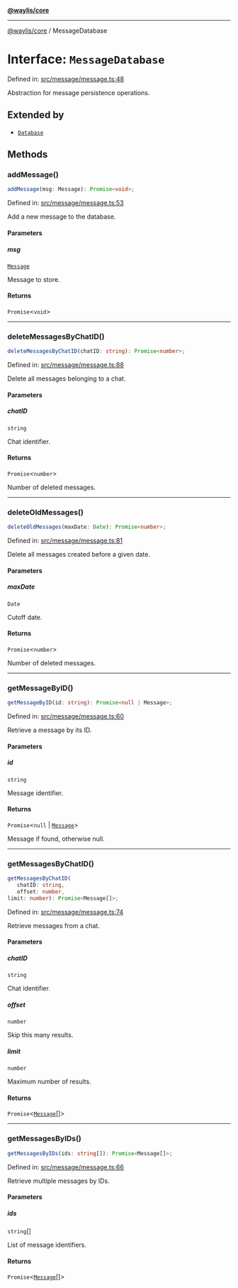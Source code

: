 [**@waylis/core**](../index.md)

***

[@waylis/core](../index.md) / MessageDatabase

# Interface: `MessageDatabase`

Defined in: [src/message/message.ts:48](https://github.com/waylis/core/blob/cf814abeb0d255c46b018529492ef3597811d428/src/message/message.ts#L48)

Abstraction for message persistence operations.

## Extended by

- [`Database`](Database.md)

## Methods

### addMessage()

```ts
addMessage(msg: Message): Promise<void>;
```

Defined in: [src/message/message.ts:53](https://github.com/waylis/core/blob/cf814abeb0d255c46b018529492ef3597811d428/src/message/message.ts#L53)

Add a new message to the database.

#### Parameters

##### msg

[`Message`](Message.md)

Message to store.

#### Returns

`Promise`\<`void`\>

***

### deleteMessagesByChatID()

```ts
deleteMessagesByChatID(chatID: string): Promise<number>;
```

Defined in: [src/message/message.ts:88](https://github.com/waylis/core/blob/cf814abeb0d255c46b018529492ef3597811d428/src/message/message.ts#L88)

Delete all messages belonging to a chat.

#### Parameters

##### chatID

`string`

Chat identifier.

#### Returns

`Promise`\<`number`\>

Number of deleted messages.

***

### deleteOldMessages()

```ts
deleteOldMessages(maxDate: Date): Promise<number>;
```

Defined in: [src/message/message.ts:81](https://github.com/waylis/core/blob/cf814abeb0d255c46b018529492ef3597811d428/src/message/message.ts#L81)

Delete all messages created before a given date.

#### Parameters

##### maxDate

`Date`

Cutoff date.

#### Returns

`Promise`\<`number`\>

Number of deleted messages.

***

### getMessageByID()

```ts
getMessageByID(id: string): Promise<null | Message>;
```

Defined in: [src/message/message.ts:60](https://github.com/waylis/core/blob/cf814abeb0d255c46b018529492ef3597811d428/src/message/message.ts#L60)

Retrieve a message by its ID.

#### Parameters

##### id

`string`

Message identifier.

#### Returns

`Promise`\<`null` \| [`Message`](Message.md)\>

Message if found, otherwise null.

***

### getMessagesByChatID()

```ts
getMessagesByChatID(
   chatID: string, 
   offset: number, 
limit: number): Promise<Message[]>;
```

Defined in: [src/message/message.ts:74](https://github.com/waylis/core/blob/cf814abeb0d255c46b018529492ef3597811d428/src/message/message.ts#L74)

Retrieve messages from a chat.

#### Parameters

##### chatID

`string`

Chat identifier.

##### offset

`number`

Skip this many results.

##### limit

`number`

Maximum number of results.

#### Returns

`Promise`\<[`Message`](Message.md)[]\>

***

### getMessagesByIDs()

```ts
getMessagesByIDs(ids: string[]): Promise<Message[]>;
```

Defined in: [src/message/message.ts:66](https://github.com/waylis/core/blob/cf814abeb0d255c46b018529492ef3597811d428/src/message/message.ts#L66)

Retrieve multiple messages by IDs.

#### Parameters

##### ids

`string`[]

List of message identifiers.

#### Returns

`Promise`\<[`Message`](Message.md)[]\>
